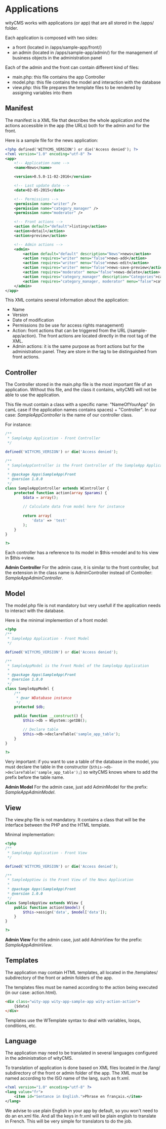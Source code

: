 # Applications
wityCMS works with applications (or app) that are all stored in the /apps/ folder.

Each application is composed with two sides:
- a front (located in /apps/sample-app/front/)
- an admin (located in /apps/sample-app/admin/) for the management of business objects in the administration panel

Each of the admin and the front can contain different kind of files:
- main.php: this file contains the app Controller
- model.php: this file contains the model and interaction with the database
- view.php: this file prepares the template files to be rendered by assigning variables into them

## Manifest
The manifest is a XML file that describes the whole application and the actions accessible in the app (the URLs) both for the admin and for the front.

Here is a sample file for the news application:
```xml
<?php defined('WITYCMS_VERSION') or die('Access denied'); ?>
<?xml version="1.0" encoding="utf-8" ?>
<app>
	<!-- Application name -->
	<name>News</name>

	<version>0.5.0-11-02-2016</version>

	<!-- Last update date -->
	<date>02-05-2015</date>

	<!-- Permissions -->
	<permission name="writer" />
	<permission name="category_manager" />
	<permission name="moderator" />

	<!-- Front actions -->
	<action default="default">listing</action>
	<action>detail</action>
	<action>preview</action>

	<!-- Admin actions -->
	<admin>
		<action default="default" description="News">news</action>
		<action requires="writer" menu="false">news-add</action>
		<action requires="writer" menu="false">news-edit</action>
		<action requires="writer" menu="false">news-save-preview</action>
		<action requires="moderator" menu="false">news-delete</action>
		<action requires="category_manager" description="Categories">categories</action>
		<action requires="category_manager, moderator" menu="false">category-delete</action>
	</admin>
</app>
```

This XML contains several information about the application:
- Name
- Version
- Date of modification
- Permissions (to be use for access rights management)
- Action: front actions that can be triggered from the URL (/sample-app/action). The front actions are located directly in the root tag <app> of the XML.
- Admin actions: it is the same purpose as front actions but for the administration panel. They are store in the <admin> tag to be distinguished from front actions.

## Controller
The Controller stored in the main.php file is the most important file of an application. Without this file, and the class it contains, wityCMS will not be able to use the application.

This file must contain a class with a specific name: "NameOfYourApp" (in camL case if the application names contains spaces) + "Controller". In our case: *SampleAppController* is the name of our controller class.

For instance:
```php
/**
 * SampleApp Application - Front Controller
 */

defined('WITYCMS_VERSION') or die('Access denied');

/**
 * SampleAppController is the Front Controller of the SampleApp Application
 *
 * @package Apps\SampleApp\Front
 * @version 1.0.0
 */
class SampleAppController extends WController {
    protected function action(array $params) {
        $data = array();
        
        // Calculate data from model here for instance
        
        return array(
            'data' => 'test'
        );
    }
}

?>
```

Each controller has a reference to its model in $this->model and to his view in $this->view.

**Admin Controller**
For the admin case, it is similar to the front controller, but the extension in the class name is AdminController instead of Controller: *SampleAppAdminController*.

## Model
The model.php file is not mandatory but very usefull if the application needs to interact with the database.

Here is the minimal implemention of a front model:
```php
<?php
/**
 * SampleApp Application - Front Model
 */

defined('WITYCMS_VERSION') or die('Access denied');

/**
 * SampleAppModel is the Front Model of the SampleApp Application
 *
 * @package Apps\SampleApp\Front
 * @version 1.0.0
 */
class SampleAppModel {
    /**
	 * @var WDatabase instance
	 */
	protected $db;

	public function __construct() {
		$this->db = WSystem::getDB();

		// Declare table
		$this->db->declareTable('sample_app_table');
	}
}

?>
```

Very important: if you want to use a table of the database in the model, you must declare the table in the constructor (`$this->db->declareTable('sample_app_table');`) so wityCMS knows where to add the prefix before the table name.

**Admin Model**
For the admin case, just add AdminModel for the prefix: *SampleAppAdminModel*.

## View
The view.php file is not mandatory. It contains a class that will be the interface between the PHP and the HTML template.

Minimal implementation:
```php
<?php
/**
 * SampleApp Application - Front View
 */

defined('WITYCMS_VERSION') or die('Access denied');

/**
 * SampleAppView is the Front View of the News Application
 *
 * @package Apps\SampleApp\Front
 * @version 1.0.0
 */
class SampleAppView extends WView {
	public function action($model) {
		$this->assign('data', $model['data']);
	}
}

?>
```

**Admin View**
For the admin case, just add AdminView for the prefix: *SampleAppAdminView*.

## Templates
The application may contain HTML templates, all located in the /templates/ subdirectory of the front or admin folders of the app.

The templates files must be named according to the action being executed (in our case: action.html).

```html
<div class="wity-app wity-app-sample-app wity-action-action">
    {$data}
</div>
```

Templates use the WTemplate syntax to deal with variables, loops, conditions, etc.

## Language
The application may need to be translated in several languages configured in the administration of wityCMS.

To translation of application is done based on XML files located in the /lang/ subdirectory of the front or admin folder of the app. The XML must be named according to the ISO name of the lang, such as fr.xml.

```xml
<?xml version="1.0" encoding="utf-8" ?>
<lang value="fr">
	<item id="Sentance in English.">Phrase en français.</item>
</lang>

```

We advise to use plain English in your app by default, so you won't need to do an en.xml file. And all the keys in fr.xml will be plain english to translate in French. This will be very simple for translators to do the job.